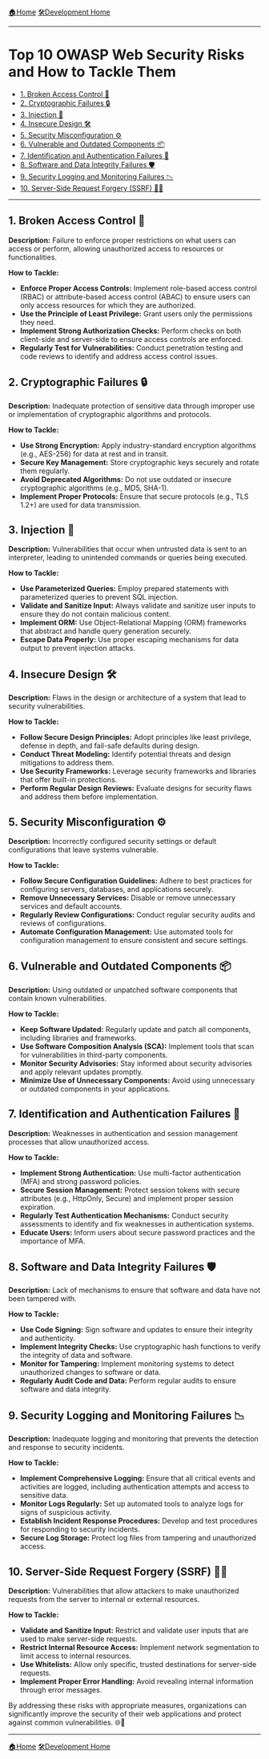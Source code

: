 [🏠Home](../../../README.md)
[🛠️Development Home](../Development/)

<hr>

<h1>Top 10 OWASP Web Security Risks and How to Tackle Them</h1>

- [1. Broken Access Control 🚪](#1-broken-access-control-)
- [2. Cryptographic Failures 🔒](#2-cryptographic-failures-)
- [3. Injection 💉](#3-injection-)
- [4. Insecure Design 🛠️](#4-insecure-design-️)
- [5. Security Misconfiguration ⚙️](#5-security-misconfiguration-️)
- [6. Vulnerable and Outdated Components 📦](#6-vulnerable-and-outdated-components-)
- [7. Identification and Authentication Failures 🔑](#7-identification-and-authentication-failures-)
- [8. Software and Data Integrity Failures 🛡️](#8-software-and-data-integrity-failures-️)
- [9. Security Logging and Monitoring Failures 📉](#9-security-logging-and-monitoring-failures-)
- [10. Server-Side Request Forgery (SSRF) 🕵️‍♂️](#10-server-side-request-forgery-ssrf-️️)

<hr>

## 1. Broken Access Control 🚪

**Description:** Failure to enforce proper restrictions on what users can access or perform, allowing unauthorized access to resources or functionalities.

**How to Tackle:**
- **Enforce Proper Access Controls:** Implement role-based access control (RBAC) or attribute-based access control (ABAC) to ensure users can only access resources for which they are authorized.
- **Use the Principle of Least Privilege:** Grant users only the permissions they need.
- **Implement Strong Authorization Checks:** Perform checks on both client-side and server-side to ensure access controls are enforced.
- **Regularly Test for Vulnerabilities:** Conduct penetration testing and code reviews to identify and address access control issues.

## 2. Cryptographic Failures 🔒

**Description:** Inadequate protection of sensitive data through improper use or implementation of cryptographic algorithms and protocols.

**How to Tackle:**
- **Use Strong Encryption:** Apply industry-standard encryption algorithms (e.g., AES-256) for data at rest and in transit.
- **Secure Key Management:** Store cryptographic keys securely and rotate them regularly.
- **Avoid Deprecated Algorithms:** Do not use outdated or insecure cryptographic algorithms (e.g., MD5, SHA-1).
- **Implement Proper Protocols:** Ensure that secure protocols (e.g., TLS 1.2+) are used for data transmission.

## 3. Injection 💉

**Description:** Vulnerabilities that occur when untrusted data is sent to an interpreter, leading to unintended commands or queries being executed.

**How to Tackle:**
- **Use Parameterized Queries:** Employ prepared statements with parameterized queries to prevent SQL injection.
- **Validate and Sanitize Input:** Always validate and sanitize user inputs to ensure they do not contain malicious content.
- **Implement ORM:** Use Object-Relational Mapping (ORM) frameworks that abstract and handle query generation securely.
- **Escape Data Properly:** Use proper escaping mechanisms for data output to prevent injection attacks.

## 4. Insecure Design 🛠️

**Description:** Flaws in the design or architecture of a system that lead to security vulnerabilities.

**How to Tackle:**
- **Follow Secure Design Principles:** Adopt principles like least privilege, defense in depth, and fail-safe defaults during design.
- **Conduct Threat Modeling:** Identify potential threats and design mitigations to address them.
- **Use Security Frameworks:** Leverage security frameworks and libraries that offer built-in protections.
- **Perform Regular Design Reviews:** Evaluate designs for security flaws and address them before implementation.

## 5. Security Misconfiguration ⚙️

**Description:** Incorrectly configured security settings or default configurations that leave systems vulnerable.

**How to Tackle:**
- **Follow Secure Configuration Guidelines:** Adhere to best practices for configuring servers, databases, and applications securely.
- **Remove Unnecessary Services:** Disable or remove unnecessary services and default accounts.
- **Regularly Review Configurations:** Conduct regular security audits and reviews of configurations.
- **Automate Configuration Management:** Use automated tools for configuration management to ensure consistent and secure settings.

## 6. Vulnerable and Outdated Components 📦

**Description:** Using outdated or unpatched software components that contain known vulnerabilities.

**How to Tackle:**
- **Keep Software Updated:** Regularly update and patch all components, including libraries and frameworks.
- **Use Software Composition Analysis (SCA):** Implement tools that scan for vulnerabilities in third-party components.
- **Monitor Security Advisories:** Stay informed about security advisories and apply relevant updates promptly.
- **Minimize Use of Unnecessary Components:** Avoid using unnecessary or outdated components in your applications.

## 7. Identification and Authentication Failures 🔑

**Description:** Weaknesses in authentication and session management processes that allow unauthorized access.

**How to Tackle:**
- **Implement Strong Authentication:** Use multi-factor authentication (MFA) and strong password policies.
- **Secure Session Management:** Protect session tokens with secure attributes (e.g., HttpOnly, Secure) and implement proper session expiration.
- **Regularly Test Authentication Mechanisms:** Conduct security assessments to identify and fix weaknesses in authentication systems.
- **Educate Users:** Inform users about secure password practices and the importance of MFA.

## 8. Software and Data Integrity Failures 🛡️

**Description:** Lack of mechanisms to ensure that software and data have not been tampered with.

**How to Tackle:**
- **Use Code Signing:** Sign software and updates to ensure their integrity and authenticity.
- **Implement Integrity Checks:** Use cryptographic hash functions to verify the integrity of data and software.
- **Monitor for Tampering:** Implement monitoring systems to detect unauthorized changes to software or data.
- **Regularly Audit Code and Data:** Perform regular audits to ensure software and data integrity.

## 9. Security Logging and Monitoring Failures 📉

**Description:** Inadequate logging and monitoring that prevents the detection and response to security incidents.

**How to Tackle:**
- **Implement Comprehensive Logging:** Ensure that all critical events and activities are logged, including authentication attempts and access to sensitive data.
- **Monitor Logs Regularly:** Set up automated tools to analyze logs for signs of suspicious activity.
- **Establish Incident Response Procedures:** Develop and test procedures for responding to security incidents.
- **Secure Log Storage:** Protect log files from tampering and unauthorized access.

## 10. Server-Side Request Forgery (SSRF) 🕵️‍♂️

**Description:** Vulnerabilities that allow attackers to make unauthorized requests from the server to internal or external resources.

**How to Tackle:**
- **Validate and Sanitize Input:** Restrict and validate user inputs that are used to make server-side requests.
- **Restrict Internal Resource Access:** Implement network segmentation to limit access to internal resources.
- **Use Whitelists:** Allow only specific, trusted destinations for server-side requests.
- **Implement Proper Error Handling:** Avoid revealing internal information through error messages.

By addressing these risks with appropriate measures, organizations can significantly improve the security of their web applications and protect against common vulnerabilities. 🌐🔐

<hr>

[🏠Home](../../../README.md)
[🛠️Development Home](../Development/)